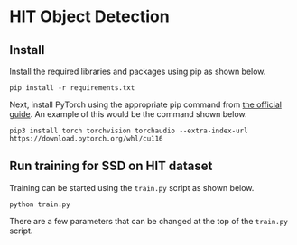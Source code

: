 # HIT Object Detection

## Install

Install the required libraries and packages using pip as shown below.

```shell
pip install -r requirements.txt
```

Next, install PyTorch using the appropriate pip command from [the official guide](https://pytorch.org/get-started/locally/).
An example of this would be the command shown below.

```shell
pip3 install torch torchvision torchaudio --extra-index-url https://download.pytorch.org/whl/cu116
```

## Run training for SSD on HIT dataset

Training can be started using the ```train.py``` script as shown below.

```shell
python train.py
```

There are a few parameters that can be changed at the top of the ```train.py``` script.
